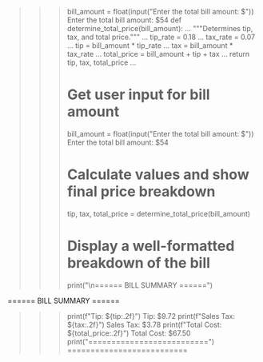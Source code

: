 >>> bill_amount = float(input("Enter the total bill amount: $"))
Enter the total bill amount: $54
>>> def determine_total_price(bill_amount):
...     """Determines tip, tax, and total price."""
...     tip_rate = 0.18
...     tax_rate = 0.07
...     tip = bill_amount * tip_rate
...     tax = bill_amount * tax_rate
...     total_price = bill_amount + tip + tax
...     return tip, tax, total_price
...
>>> # Get user input for bill amount
>>> bill_amount = float(input("Enter the total bill amount: $"))
Enter the total bill amount: $54
>>> # Calculate values and show final price breakdown
>>> tip, tax, total_price = determine_total_price(bill_amount)
>>> # Display a well-formatted breakdown of the bill
>>> print("\n====== BILL SUMMARY ======")

====== BILL SUMMARY ======
>>> print(f"Tip:        ${tip:.2f}")
Tip:        $9.72
>>> print(f"Sales Tax:  ${tax:.2f}")
Sales Tax:  $3.78
>>> print(f"Total Cost: ${total_price:.2f}")
Total Cost: $67.50
>>> print("==========================")
==========================
>>>
